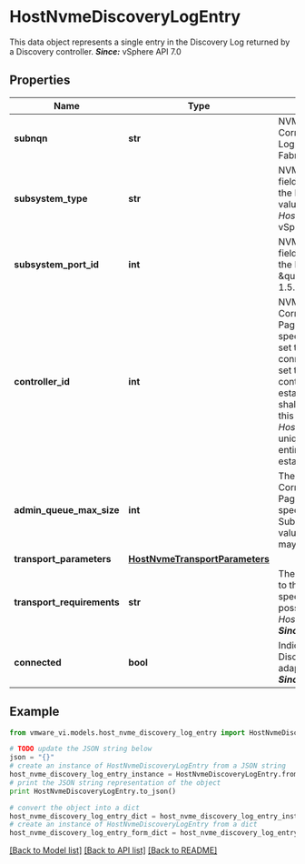 # HostNvmeDiscoveryLogEntry

This data object represents a single entry in the Discovery Log returned by a Discovery controller.  ***Since:*** vSphere API 7.0 

## Properties
Name | Type | Description | Notes
------------ | ------------- | ------------- | -------------
**subnqn** | **str** | NVME Qualified name of the discovered subsystem.  Corresponds to the SUBNQN field in the Discovery Log Page Entry as specified by the NVME over Fabrics spec.  ***Since:*** vSphere API 7.0  | 
**subsystem_type** | **str** | NVM Subsystem type.  Corresponds to the SUBTYPE field in the Discovery Log Page Entry as specified by the NVME over Fabrics spec. The set of supported values is described in *HostNvmeDiscoveryLogSubsystemType_enum*.  ***Since:*** vSphere API 7.0  | 
**subsystem_port_id** | **int** | NVM subsystem port ID.  Corresponds to the PORTID field in the Discovery Log Page Entry as specified by the NVME over Fabrics spec. For an overview, see: - \&quot;NVM Express over Fabrics 1.0\&quot;, Section 1.5.2,   NVM Subsystem    ***Since:*** vSphere API 7.0  | 
**controller_id** | **int** | NVME Controller ID within the NVM subsystem.  Corresponds to the CNTLID field in the Discovery Log Page Entry as specified by the NVME over Fabrics spec. In the static controller model, this field may be set to a specific controller ID which can be used to connect to that particular controller. It could also be set to 0xFFFE (65534 in decimal), in which case the controller ID will be allocated when a connection is established. In the dynamic controller model, this field shall be set to 0xFFFF (65535 in decimal). Note that this is different from the controllerNumber *HostNvmeController.controllerNumber*, which is the unique identifier of the NVMe controller within the entire host and is allocated only after a connection is established.  ***Since:*** vSphere API 7.0  | 
**admin_queue_max_size** | **int** | The maximum size of the Admin Submission Queue.  Corresponds to the ASQSZ field in the Discovery Log Page Entry as specified by the NVME over Fabrics spec. This applies to all controllers within the NVM Subsystem. When establishing a connection, the value of *HostNvmeConnectSpec.adminQueueSize* may not exceed this value.  ***Since:*** vSphere API 7.0  | 
**transport_parameters** | [**HostNvmeTransportParameters**](HostNvmeTransportParameters.md) |  | 
**transport_requirements** | **str** | The requirements for NVME Transport.  Corresponds to the TREQ field in the Discovery Log Page Entry as specified by the NVME over Fabrics spec The set of possible values is described in *HostNvmeDiscoveryLogTransportRequirements_enum*  ***Since:*** vSphere API 7.0  | 
**connected** | **bool** | Indicates whether the controller represented by this Discovery Log Page Entry is already connected to the adapter through which the discovery is initiated.  ***Since:*** vSphere API 7.0  | 

## Example

```python
from vmware_vi.models.host_nvme_discovery_log_entry import HostNvmeDiscoveryLogEntry

# TODO update the JSON string below
json = "{}"
# create an instance of HostNvmeDiscoveryLogEntry from a JSON string
host_nvme_discovery_log_entry_instance = HostNvmeDiscoveryLogEntry.from_json(json)
# print the JSON string representation of the object
print HostNvmeDiscoveryLogEntry.to_json()

# convert the object into a dict
host_nvme_discovery_log_entry_dict = host_nvme_discovery_log_entry_instance.to_dict()
# create an instance of HostNvmeDiscoveryLogEntry from a dict
host_nvme_discovery_log_entry_form_dict = host_nvme_discovery_log_entry.from_dict(host_nvme_discovery_log_entry_dict)
```
[[Back to Model list]](../README.md#documentation-for-models) [[Back to API list]](../README.md#documentation-for-api-endpoints) [[Back to README]](../README.md)


